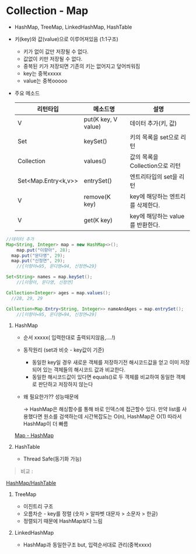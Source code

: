 # Collection - Map

- HashMap, TreeMap, LinkedHashMap, HashTable
- 키(key)와 값(value)으로 이루어져있음 (1:1구조)
    - 키가 없이 값만 저장될 수 없다.
    - 값없이 키만 저장될 수 없다.
    - 중복된 키가 저장되면 기존의 키는 없어지고 덮어씌워짐
    - key는 중복xxxxx
    - value는 중복ooooo
- 주요 메소드
    
    
    | 리턴타입 | 메소드명 | 설명 |
    | --- | --- | --- |
    | V  | put(K key, V value) | 데이터 추가(키, 값) |
    | Set<K>  | keySet() | 키의 목록을 set으로 리턴 |
    | Collection<V> | values() | 값의 목록을 Collection으로 리턴 |
    | Set<Map.Entry<k,v>> | entrySet() | 엔트리타입의 set을 리턴 |
    | V  | remove(K key) | key에 해당하는 엔트리를 삭제한다. |
    | V | get(K key) | key에 해당하는 value를 반환한다. |

```java
//데이터 추가
Map<String, Integer> map = new HashMap<>();
	map.put("이향아", 28);
  map.put("문다영", 29);
  map.put("신정연", 29);
	//{이향아=95, 문다영=94, 신정연=29}

Set<String> names = map.keySet();
	//[이향아, 문다영, 신정연]

Collection<Integer> ages = map.values();
  //28, 29, 29

Collection<Map.Entry<String, Integer>> nameAndAges = map.entrySet();
	//[이향아=95, 문다영=94, 신정연=29]
```

1. HashMap
    - 순서 xxxxx( 입력한대로 출력되지않음,....!)
    - 동작원리 (set과 비슷 - key값이 기준)
        - 동일한 key일 경우 새로운 객체를 저장하기전 해시코드값을 얻고 이미 저장되어 있는 객체들의 해시코드 값과 비교한다.
        - 동일한 해시코드값이 있다면 equals()로 두 객체를 비교하여 동일한 객체로 판단하고 저장하지 않는다
    - 왜 필요한가?? 성능때문에
        
        → HashMap은 해싱함수를 통해 바로 인덱스에 접근할수 있다. 
            만약 list를 사용했다면 원소를 검색하는데 시간복잡도는 O(n), HashMap은 O(1) 
            따라서 HashMap이 더 빠름
        
    
    [Map - HashMap](Collection%2012e5c/Map%20-%20Hash%2099539.md)
    
2. HashTable
    - Thread Safe(동기화 가능)
    

 > 비교 : 

[HashMap/HashTable](Collection%2012e5c/HashMap%20Ha%2066cd9.md)

1. TreeMap
    - 이진트리 구조
    - 오름차순 - key를 정렬 (숫자 > 알파벳 대문자 > 소문자 > 한글)
    - 정렬되기 때문에 HashMap보다 느림

1. LinkedHashMap
    - HashMap과 동일한구조 but, 입력순서대로 관리(중복xxxx)
